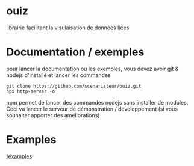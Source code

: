 # ouiz
librairie facilitant la visulaisation de données liées

# Documentation / exemples
pour lancer la documentation ou les exemples, vous devez avoir git & nodejs d'installé et lancer les commandes
```
git clone https://github.com/scenaristeur/ouiz.git
npx http-server -o
```

npm permet de lancer des commandes nodejs sans installer de modules. Ceci va lancer le serveur de démonstration / developpement (si vous souhaiter apporter des améliorations)

# Examples

[/examples](/examples)
